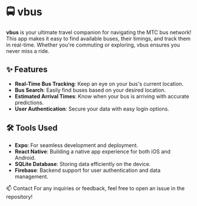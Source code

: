 # 🚍 vbus

**vbus** is your ultimate travel companion for navigating the MTC bus network! This app makes it easy to find available buses, their timings, and track them in real-time. Whether you're commuting or exploring, vbus ensures you never miss a ride.

## ✨ Features

- **Real-Time Bus Tracking**: Keep an eye on your bus's current location.
- **Bus Search**: Easily find buses based on your desired location.
- **Estimated Arrival Times**: Know when your bus is arriving with accurate predictions.
- **User Authentication**: Secure your data with easy login options.

## 🛠️ Tools Used

- **Expo**: For seamless development and deployment.
- **React Native**: Building a native app experience for both iOS and Android.
- **SQLite Database**: Storing data efficiently on the device.
- **Firebase**: Backend support for user authentication and data management.

📫 Contact
For any inquiries or feedback, feel free to open an issue in the repository!
